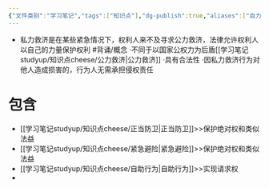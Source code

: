 ```yaml
---
{"文件类别":"学习笔记","tags":["知识点"],"dg-publish":true,"aliases":["自力救济"],"permalink":"/学习笔记studyup/知识点cheese/私力救济/","dgPassFrontmatter":true,"created":"2024-09-17T15:09:10.245+08:00","updated":"2024-09-17T15:55:57.005+08:00"}
---
```


- 私力救济是在某些紧急情况下，权利人来不及寻求公力救济，法律允许权利人以自己的力量保护权利 #背诵/概念 
·不同于以国家公权力为后盾[[学习笔记studyup/知识点cheese/公力救济\|公力救济]]
·具有合法性
·因私力救济行为对他人造成损害的，行为人无需承担侵权责任
# 包含
- [[学习笔记studyup/知识点cheese/正当防卫\|正当防卫]]>>保护绝对权和类似法益
- [[学习笔记studyup/知识点cheese/紧急避险\|紧急避险]]>>保护绝对权和类似法益
- [[学习笔记studyup/知识点cheese/自助行为\|自助行为]]>>实现请求权
- 